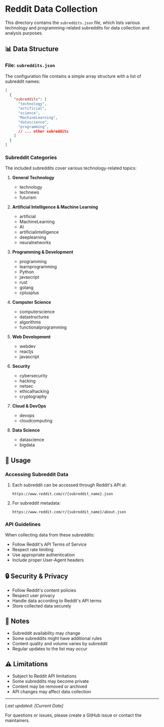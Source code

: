 # Reddit Data Collection

This directory contains the `subreddits.json` file, which lists various technology and programming-related subreddits for data collection and analysis purposes.

## 📊 Data Structure

### File: `subreddits.json`

The configuration file contains a simple array structure with a list of subreddit names:

```json
[
  {
    "subreddits": [
      "technology",
      "artificial",
      "science",
      "MachineLearning",
      "datascience",
      "programming",
      // ... other subreddits
    ]
  }
]
```

### Subreddit Categories

The included subreddits cover various technology-related topics:

1. **General Technology**
   - technology
   - technews
   - futurism

2. **Artificial Intelligence & Machine Learning**
   - artificial
   - MachineLearning
   - AI
   - artificialintelligence
   - deeplearning
   - neuralnetworks

3. **Programming & Development**
   - programming
   - learnprogramming
   - Python
   - javascript
   - rust
   - golang
   - cplusplus

4. **Computer Science**
   - computerscience
   - datastructures
   - algorithms
   - functionalprogramming

5. **Web Development**
   - webdev
   - reactjs
   - javascript

6. **Security**
   - cybersecurity
   - hacking
   - netsec
   - ethicalhacking
   - cryptography

7. **Cloud & DevOps**
   - devops
   - cloudcomputing

8. **Data Science**
   - datascience
   - bigdata

## 🚀 Usage

### Accessing Subreddit Data

1. Each subreddit can be accessed through Reddit's API at:
   ```
   https://www.reddit.com/r/{subreddit_name}.json
   ```

2. For subreddit metadata:
   ```
   https://www.reddit.com/r/{subreddit_name}/about.json
   ```

### API Guidelines

When collecting data from these subreddits:
- Follow Reddit's API Terms of Service
- Respect rate limiting
- Use appropriate authentication
- Include proper User-Agent headers

## 🔒 Security & Privacy

- Follow Reddit's content policies
- Respect user privacy
- Handle data according to Reddit's API terms
- Store collected data securely

## 📝 Notes

- Subreddit availability may change
- Some subreddits might have additional rules
- Content quality and volume varies by subreddit
- Regular updates to the list may occur

## ⚠️ Limitations

- Subject to Reddit API limitations
- Some subreddits may become private
- Content may be removed or archived
- API changes may affect data collection

---

*Last updated: [Current Date]*

For questions or issues, please create a GitHub issue or contact the maintainers.